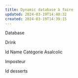 ```yaml
---
title: Dynamic database à faire
updated: 2024-03-19T14:40:32
created: 2024-03-19T14:39:15
---
```


Database

Drink

Id
Name
Catégorie
Asalcolic

Imposteur

Id
desserts
